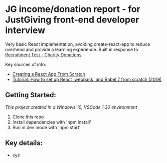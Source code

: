 # JG income/donation report - for JustGiving front-end developer interview

Very basic React implementation, avoiding create-react-app to reduce overhead and provide a learning experience.
Built in response to [Recruitment Test - Charity Donations](https://github.com/JustGiving/recruitment-test-donations)

Key sources of info:

- [Creating a React App From Scratch](https://blog.usejournal.com/creating-a-react-app-from-scratch-f3c693b84658)
- [Tutorial: How to set up React, webpack, and Babel 7 from scratch (2019)](https://www.valentinog.com/blog/react-webpack-babel/)

## Getting Started:

_This project created in a Windows 10, VSCode 1.30 environment_

1. Clone this repo
2. Install dependencies with 'npm install'
3. Run in dev mode with 'npm start'

## Key details:

- xyz
